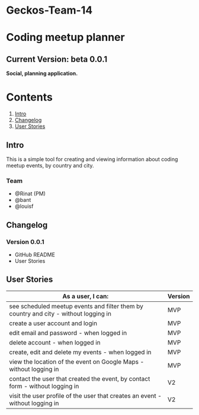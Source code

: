 # Geckos-Team-14
# Coding meetup planner

## Current Version: beta 0.0.1

<b> Social, planning application. </b>

# Contents
1. [Intro](#intro)
2. [Changelog](#changelog)
3. [User Stories](#user-stories)

## Intro
<div>
<p> This is a simple tool for creating and viewing information about coding meetup events, by country and city.<p>
</div>

### Team
<ul>
    <li>@Rinat (PM)</li>
    <li>@bant</li>
    <li>@louisf</li>
</ul>

## Changelog

### Version 0.0.1
<div>
    <ul>
        <li>GitHub README</li>
        <li>User Stories</li>
    </ul>
</div>

## User Stories

<div>

| As a user, I can: | Version|
| --- | --- |
| see scheduled meetup events and filter them by country and city - without logging in | MVP |
| create a user account and login | MVP |
| edit email and password - when logged in | MVP |
| delete account - when logged in | MVP |
| create, edit and delete my events - when logged in | MVP |
| view the location of the event on Google Maps - without logging in | MVP |
| contact the user that created the event, by contact form - without logging in | V2 |
| visit the user profile of the user that creates an event - without logging in | V2 |

</div>